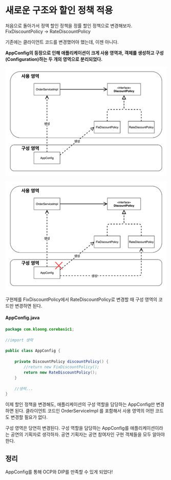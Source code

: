 # 새로운 구조와 할인 정책 적용

처음으로 돌아가서 정액 할인 정책을 정률 할인 정책으로 변경해보자.  
FixDiscountPolicy -> RateDiscountPolicy

기존에는 클라이언트 코드를 변경했어야 했는데, 이젠 아니다.

**AppConfig의 등장으로 인해 애플리케이션이 크게 사용 영역과, 객체를 생성하고 구성(Configuration)하는 두 개의 영역으로 분리되었다.**

![](Pasted%20image%2020220404212119.png)

![](Pasted%20image%2020220404212131.png)

구현체를 FixDiscountPolicy에서 RateDiscountPolicy로 변경할 때 구성 영역의 코드만 변경하면 된다.

#### AppConfig.java
```Java
package com.kloong.corebasic1;

//import 생략

public class AppConfig {

    private DiscountPolicy discountPolicy() {
	    //return new FixDiscountPolicy();
        return new RateDiscountPolicy();
    }
    
    //생략...
}
```

이제 할인 정책을 변경해도, 애플리케이션의 구성 역할을 담당하는 AppConfig만 변경하면 된다. 클라이언트 코드인 OrderServiceImpl 를 포함해서 사용 영역의 어떤 코드도 변경할 필요가 없다.

구성 영역은 당연히 변경된다. 구성 역할을 담당하는 AppConfig를 애플리케이션이라는 공연의 기획자로 생각하자. 공연 기획자는 공연 참여자인 구현 객체들을 모두 알아야 한다.

## 정리
AppConfig를 통해 OCP와 DIP를 만족할 수 있게 되었다!